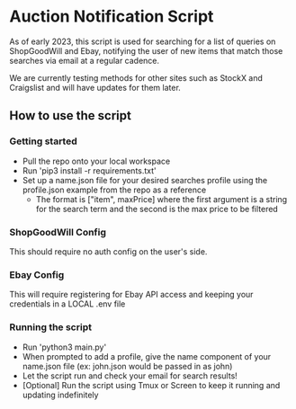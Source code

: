 # Auction Notification Script

As of early 2023, this script is used for searching for a list of queries on ShopGoodWill and Ebay, notifying the user of new items that match those searches via email at a regular cadence.

We are currently testing methods for other sites such as StockX and Craigslist and will have updates for them later.

## How to use the script
### Getting started
- Pull the repo onto your local workspace
- Run 'pip3 install -r requirements.txt'
- Set up a name.json file for your desired searches profile using the profile.json example from the repo as a reference
  - The format is ["item", maxPrice] where the first argument is a string for the search term and the second is the max price to be filtered

### ShopGoodWill Config
This should require no auth config on the user's side.

### Ebay Config
This will require registering for Ebay API access and keeping your credentials in a LOCAL .env file

### Running the script
- Run 'python3 main.py'
- When prompted to add a profile, give the name component of your name.json file (ex: john.json would be passed in as john)
- Let the script run and check your email for search results!
- [Optional] Run the script using Tmux or Screen to keep it running and updating indefinitely

